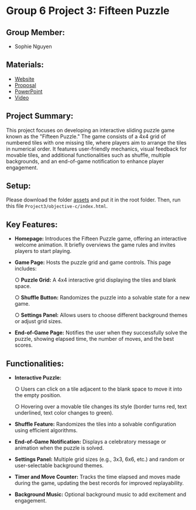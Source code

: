 # Group 6 Project 3: Fifteen Puzzle

## Group Member:

- Sophie Nguyen

## Materials:

- [Website](https://codd.cs.gsu.edu/~nnguyen177/MyWebPro/Project3/objective-c/index.html)
- [Proposal](https://drive.google.com/file/d/1MJOc_1o9nvO8rTBhJcKigGro_y3cSWbS/view?usp=sharing)
- [PowerPoint](https://docs.google.com/presentation/d/1gCV34ijYuw9ZymO9bP8dZkjKEJym_8wf/edit?usp=sharing&ouid=115868471783120857845&rtpof=true&sd=true)
- [Video](https://drive.google.com/file/d/1SWwyrkXIVQnVJyHJ9lIe0i2SCnOpYqIf/view?usp=sharing)

## Project Summary:

This project focuses on developing an interactive sliding puzzle game known as the "Fifteen Puzzle." The game consists of a 4x4 grid of numbered tiles with one missing tile, where players aim to arrange the tiles in numerical order. It features user-friendly mechanics, visual feedback for movable tiles, and additional functionalities such as shuffle, multiple backgrounds, and an end-of-game notification to enhance player engagement.

## Setup:

Please download the folder [assets](https://drive.google.com/drive/folders/1FJyAd-mUFIfSSWO7mGRQDURh6dJEvZAT?usp=drive_link) and put it in the root folder. Then, run this file `Project3/objective-c/index.html`.

## Key Features:

- **Homepage:** Introduces the Fifteen Puzzle game, offering an interactive welcome animation. It briefly overviews the game rules and invites players to start playing.
- **Game Page:** Hosts the puzzle grid and game controls. This page includes:
  
  ○ **Puzzle Grid:** A 4x4 interactive grid displaying the tiles and blank space.
  
  ○ **Shuffle Button:** Randomizes the puzzle into a solvable state for a new game.
  
  ○ **Settings Panel:** Allows users to choose different background themes or adjust grid sizes.
  
- **End-of-Game Page:** Notifies the user when they successfully solve the puzzle, showing elapsed time, the number of moves, and the best scores.

## Functionalities:

- **Interactive Puzzle:**
  
  ○ Users can click on a tile adjacent to the blank space to move it into the empty position.
  
  ○ Hovering over a movable tile changes its style (border turns red, text underlined, text color changes to green).
  
- **Shuffle Feature:** Randomizes the tiles into a solvable configuration using efficient algorithms.
- **End-of-Game Notification:** Displays a celebratory message or animation when the puzzle is solved.
- **Settings Panel:** Multiple grid sizes (e.g., 3x3, 6x6, etc.) and random or user-selectable background themes.
- **Timer and Move Counter:** Tracks the time elapsed and moves made during the game, updating the best records for improved replayability.
- **Background Music:** Optional background music to add excitement and engagement.
